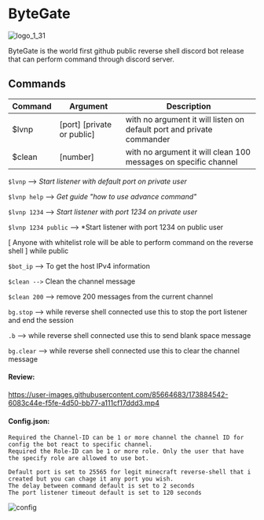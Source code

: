 # ByteGate

![logo_1_31](https://user-images.githubusercontent.com/85664683/173884413-701a006b-122b-4b45-a3ca-d16dc353bcea.png)

ByteGate is the world first github public reverse shell discord bot release that can perform command through discord server.

## Commands

| Command  | Argument | Description |
| ------------- | ------------- | ------------- |
| $lvnp  | [port] [private or public]  | with no argument it will listen on default port and private commander|
| $clean  | [number]  | with no argument it will clean 100 messages on specific channel|

`$lvnp` --> *Start listener with default port on private user*

`$lvnp help` --> *Get guide "how to use advance command"*

`$lvnp 1234` --> *Start listener with port 1234 on private user*

`$lvnp 1234 public` --> *Start listener with port 1234 on public user 

[ Anyone with whitelist role will be able to perform command on the reverse shell ] while public

`$bot_ip` --> To get the host IPv4 information

`$clean -->` Clean the channel message

`$clean 200` --> remove 200 messages from the current channel

`bg.stop` --> while reverse shell connected use this to stop the port listener and end the session

`.b` --> while reverse shell connected use this to send blank space message

`bg.clear` --> while reverse shell connected use this to clear the channel message







#### Review:

https://user-images.githubusercontent.com/85664683/173884542-6083c44e-f5fe-4d50-bb77-a111cf17ddd3.mp4

#### Config.json:
```
Required the Channel-ID can be 1 or more channel the channel ID for config the bot react to specific channel.
Required the Role-ID can be 1 or more role. Only the user that have the specify role are allowed to use bot.
```
```
Default port is set to 25565 for legit minecraft reverse-shell that i created but you can chage it any port you wish.
The delay between command default is set to 2 seconds
The port listener timeout default is set to 120 seconds
```
![config](https://user-images.githubusercontent.com/85664683/173884739-9e1e1ca4-fe54-47e9-a97f-c5107bef60be.png)


